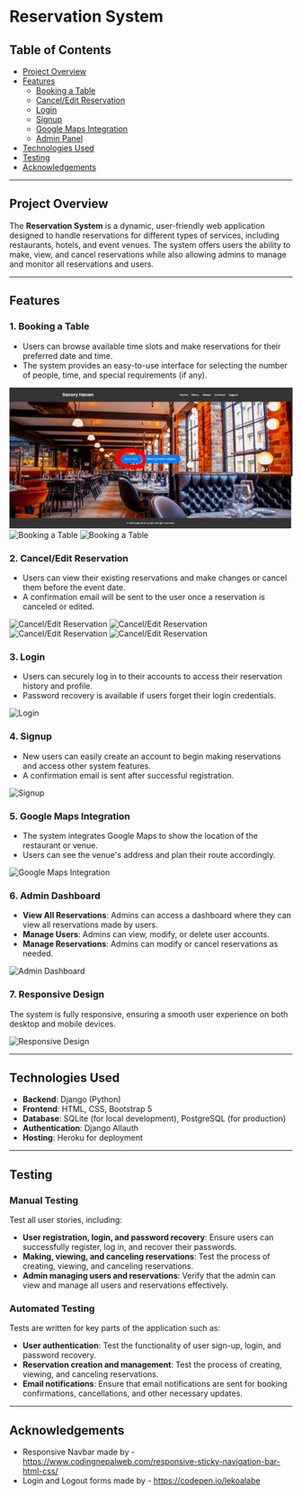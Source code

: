 # Reservation System

## Table of Contents
- [Project Overview](#project-overview)
- [Features](#features)
  - [Booking a Table](#booking-a-table)
  - [Cancel/Edit Reservation](#canceledit-reservation)
  - [Login](#login)
  - [Signup](#signup)
  - [Google Maps Integration](#google-maps-integration)
  - [Admin Panel](#admin-dashboard)
- [Technologies Used](#technologies-used)
- [Testing](#testing)
- [Acknowledgements](#acknowledgements)

---

## Project Overview

The **Reservation System** is a dynamic, user-friendly web application designed to handle reservations for different types of services, including restaurants, hotels, and event venues. The system offers users the ability to make, view, and cancel reservations while also allowing admins to manage and monitor all reservations and users.

---

## Features

### 1. **Booking a Table**
   - Users can browse available time slots and make reservations for their preferred date and time.
   - The system provides an easy-to-use interface for selecting the number of people, time, and special requirements (if any).

   ![Booking a Table](staticfiles/restaurant/images/booking_table.JPG)
   ![Booking a Table](static/images/booking_table2.JPG)
   ![Booking a Table](static/images/booking_success.JPG)

### 2. **Cancel/Edit Reservation**
   - Users can view their existing reservations and make changes or cancel them before the event date.
   - A confirmation email will be sent to the user once a reservation is canceled or edited.

   ![Cancel/Edit Reservation](static/images/edit_cancel_booking.JPG)
   ![Cancel/Edit Reservation](static/images/edit_reservation.JPG)
   ![Cancel/Edit Reservation](static/images/cancel_reservation.JPG)
   ![Cancel/Edit Reservation](static/images/canceled.JPG)

### 3. **Login**
   - Users can securely log in to their accounts to access their reservation history and profile.
   - Password recovery is available if users forget their login credentials.

   ![Login](static/images/login.JPG)

### 4. **Signup**
   - New users can easily create an account to begin making reservations and access other system features.
   - A confirmation email is sent after successful registration.

   ![Signup](static/images/sigup.JPG)

### 5. **Google Maps Integration**
   - The system integrates Google Maps to show the location of the restaurant or venue.
   - Users can see the venue's address and plan their route accordingly.

   ![Google Maps Integration](static/images/google_maps.JPG)

### 6. **Admin Dashboard**
   - **View All Reservations**: Admins can access a dashboard where they can view all reservations made by users.
   - **Manage Users**: Admins can view, modify, or delete user accounts.
   - **Manage Reservations**: Admins can modify or cancel reservations as needed.

   ![Admin Dashboard](static/images/admin.JPG)

### 7. **Responsive Design**
   The system is fully responsive, ensuring a smooth user experience on both desktop and mobile devices.

   ![Responsive Design](static/images/booking-table.png)

---

## Technologies Used

- **Backend**: Django (Python)
- **Frontend**: HTML, CSS, Bootstrap 5
- **Database**: SQLite (for local development), PostgreSQL (for production)
- **Authentication**: Django Allauth
- **Hosting**: Heroku for deployment

---

## Testing

### Manual Testing
Test all user stories, including:
- **User registration, login, and password recovery**: Ensure users can successfully register, log in, and recover their passwords.
- **Making, viewing, and canceling reservations**: Test the process of creating, viewing, and canceling reservations.
- **Admin managing users and reservations**: Verify that the admin can view and manage all users and reservations effectively.

### Automated Testing
Tests are written for key parts of the application such as:
- **User authentication**: Test the functionality of user sign-up, login, and password recovery.
- **Reservation creation and management**: Test the process of creating, viewing, and canceling reservations.
- **Email notifications**: Ensure that email notifications are sent for booking confirmations, cancellations, and other necessary updates.

---

## Acknowledgements
- Responsive Navbar made by - https://www.codingnepalweb.com/responsive-sticky-navigation-bar-html-css/
- Login and Logout forms made by - https://codepen.io/lekoalabe




